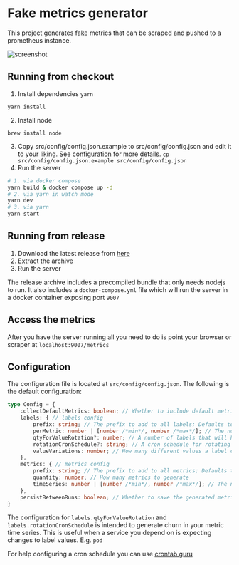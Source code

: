 # Fake metrics generator

This project generates fake metrics that can be scraped and pushed to a prometheus instance.

![screenshot](./docs/img/fake-metrics.png)

## Running from checkout

1. Install dependencies `yarn`
   
```yarn install```

2. Install node
   
```brew install node```

3. Copy src/config/config.json.example to src/config/config.json and edit it to your liking.
   See [configuration](#configuration) for more details.
   `cp src/config/config.json.example src/config/config.json`
4. Run the server

```bash
# 1. via docker compose
yarn build & docker compose up -d
# 2. via yarn in watch mode
yarn dev
# 3. via yarn
yarn start
```

## Running from release

1. Download the latest release from [here](https://github.com/grafana/fake-metrics-generator/releases)
2. Extract the archive
3. Run the server

The release archive includes a precompiled bundle that only needs nodejs to run. It also includes a `docker-compose.yml`
file which will run the server in a docker container exposing port `9007`

## Access the metrics

After you have the server running all you need to do is point your browser or scraper at `localhost:9007/metrics`

## Configuration

The configuration file is located at `src/config/config.json`. The following is the default configuration:

```typescript
type Config = {
    collectDefaultMetrics: boolean; // Whether to include default metrics for prom-client
    labels: { // labels config
        prefix: string; // The prefix to add to all labels; Defaults to "fake", set to '' to disable
        perMetric: number | [number /*min*/, number /*max*/]; // The number of labels to generate per metric can be a range
        qtyForValueRotation?: number; // A number of labels that will have their values rotated on a cron schedule
        rotationCronSchedule?: string; // A cron schedule for rotating the values of labels defaults to every 6 hours
        valueVariations: number; // How many different values a label can have
    },
    metrics: { // metrics config
        prefix: string; // The prefix to add to all metrics; Defaults to "fake_", set to '' to disable
        quantity: number; // How many metrics to generate
        timeSeries: number | [number /*min*/, number /*max*/]; // The number of time series to generate per metric can be a range
    },
    persistBetweenRuns: boolean; // Whether to save the generated metrics and labels to a file to use on a future run
}
```

The configuration for `labels.qtyForValueRotation` and `labels.rotationCronSchedule` is intended to generate churn in your metric time
series. This is useful when a service you depend on is expecting changes to label values. E.g. `pod`

For help configuring a cron schedule you can use [crontab guru](https://crontab.guru/)
